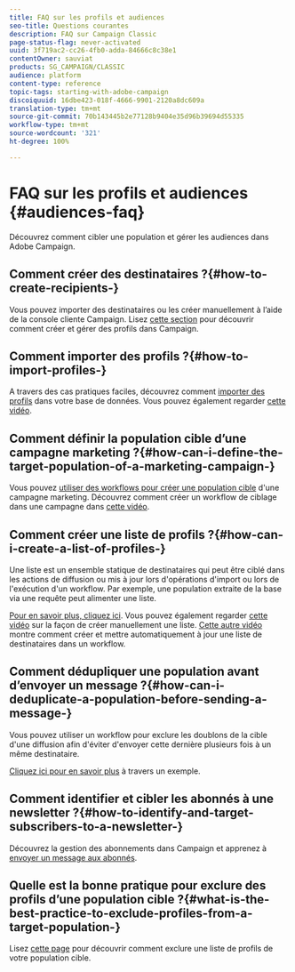 ```yaml
---
title: FAQ sur les profils et audiences
seo-title: Questions courantes
description: FAQ sur Campaign Classic
page-status-flag: never-activated
uuid: 3f719ac2-cc26-4fb0-adda-84666c8c38e1
contentOwner: sauviat
products: SG_CAMPAIGN/CLASSIC
audience: platform
content-type: reference
topic-tags: starting-with-adobe-campaign
discoiquuid: 16dbe423-018f-4666-9901-2120a8dc609a
translation-type: tm+mt
source-git-commit: 70b143445b2e77128b9404e35d96b39694d55335
workflow-type: tm+mt
source-wordcount: '321'
ht-degree: 100%

---
```



# FAQ sur les profils et audiences {#audiences-faq}

Découvrez comment cibler une population et gérer les audiences dans Adobe Campaign.

## Comment créer des destinataires ?{#how-to-create-recipients-}

Vous pouvez importer des destinataires ou les créer manuellement à l’aide de la console cliente Campaign. Lisez [cette section](../../platform/using/about-profiles.md) pour découvrir comment créer et gérer des profils dans Campaign.

## Comment importer des profils ?{#how-to-import-profiles-}

A travers des cas pratiques faciles, découvrez comment [importer des profils](../../platform/using/importing-data.md#generic-import-samples) dans votre base de données. Vous pouvez également regarder [cette vidéo](https://docs.adobe.com/content/help/fr-FR/campaign-classic-learn/tutorials/getting-started/importing-profiles.html).

## Comment définir la population cible d’une campagne marketing ?{#how-can-i-define-the-target-population-of-a-marketing-campaign-}

Vous pouvez [utiliser des workflows pour créer une population cible](../../campaign/using/marketing-campaign-deliveries.md#building-the-main-target-in-a-workflow) d&#39;une campagne marketing. Découvrez comment créer un workflow de ciblage dans une campagne dans [cette vidéo](https://docs.adobe.com/content/help/fr-FR/campaign-classic-learn/tutorials/getting-started/creating-a-workflow.html).

## Comment créer une liste de profils ?{#how-can-i-create-a-list-of-profiles-}

Une liste est un ensemble statique de destinataires qui peut être ciblé dans les actions de diffusion ou mis à jour lors d&#39;opérations d&#39;import ou lors de l&#39;exécution d&#39;un workflow. Par exemple, une population extraite de la base via une requête peut alimenter une liste.

[Pour en savoir plus, cliquez ici](../../platform/using/creating-and-managing-lists.md#creating-a-profile-list-from-a-group). Vous pouvez également regarder [cette vidéo](https://docs.adobe.com/content/help/fr-FR/campaign-classic-learn/tutorials/getting-started/creating-a-list-of-recipients.html) sur la façon de créer manuellement une liste. [Cette autre vidéo](https://docs.adobe.com/content/help/en/campaign-classic-learn/tutorials/profile-management/creating-a-list-of-recipients.html) montre comment créer et mettre automatiquement à jour une liste de destinataires dans un workflow.

## Comment dédupliquer une population avant d’envoyer un message ?{#how-can-i-deduplicate-a-population-before-sending-a-message-}

Vous pouvez utiliser un workflow pour exclure les doublons de la cible d&#39;une diffusion afin d&#39;éviter d&#39;envoyer cette dernière plusieurs fois à un même destinataire.

[Cliquez ici pour en savoir plus](../../workflow/using/deduplication.md#example--identify-the-duplicates-before-a-delivery) à travers un exemple.

## Comment identifier et cibler les abonnés à une newsletter ?{#how-to-identify-and-target-subscribers-to-a-newsletter-}

Découvrez la gestion des abonnements dans Campaign et apprenez à [envoyer un message aux abonnés](../../delivery/using/managing-subscriptions.md).

## Quelle est la bonne pratique pour exclure des profils d’une population cible ?{#what-is-the-best-practice-to-exclude-profiles-from-a-target-population-}

Lisez [cette page](../../workflow/using/read-list.md) pour découvrir comment exclure une liste de profils de votre population cible.
